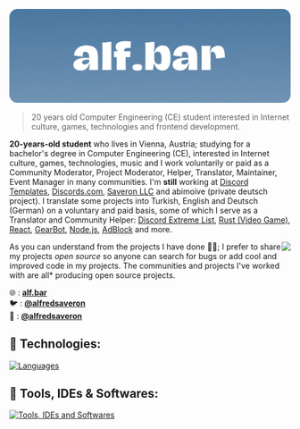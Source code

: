 ![Banner](https://github.com/alfredsaveron/alfredsaveron/blob/main/img/github_banner.png)

> 20 years old Computer Engineering (CE) student interested in Internet culture, games, technologies and frontend development.

**20-years-old student** who lives in Vienna, Austria; studying for a bachelor's degree in Computer Engineering (CE), interested in Internet culture, games, technologies, music and I work voluntarily or paid as a Community Moderator, Project Moderator, Helper, Translator, Maintainer, Event Manager in many communities. I'm **still** working at [Discord Templates](https://discords.com/templates), [Discords.com](https://discords.com), [Saveron LLC](https://github.com/SaveronLLC) and abimoive (private deutsch project). I translate some projects into Turkish, English and Deutsch (German) on a voluntary and paid basis, some of which I serve as a Translator and Community Helper: [Discord Extreme List](https://discordextremelist.xyz), [Rust (Video Game)](https://rust.facepunch.com/), [React](https://facebook.github.io/react/), [GearBot](https://gearbot.rocks/), [Node.js](https://nodejs.org/), [AdBlock](https://getadblock.com/) and more.

<img align="right" src="https://lanyard-profile-readme.vercel.app/api/408005465423872001?theme=dark&bg=21262d&animated=true&hideDiscrim=true&borderRadius=15px&idleMessage=Sleeping%20or%20something%20else...">

As you can understand from the projects I have done 👨‍💻; I prefer to share my projects *open source* so anyone can search for bugs or add cool and improved code in my projects. The communities and projects I've worked with are all* producing open source projects.

🌐 : [**alf.bar**](https://alf.bar) \
🐦 : [**@alfredsaveron**](https://twitter.com/alfredsaveron) \
📧 : [**@alfredsaveron**](https://discordapp.com/users/408005465423872001) 

## 🧬 Technologies:

[![Languages](https://skillicons.dev/icons?i=ts,js,py,lua,html,css,cs)](https://skillicons.dev)


## 🔧 Tools, IDEs & Softwares:

[![Tools, IDEs and Softwares](https://skillicons.dev/icons?i=discord,cloudflare,gcp,vscode,stackoverflow,visualstudio,codepen)](https://skillicons.dev)
